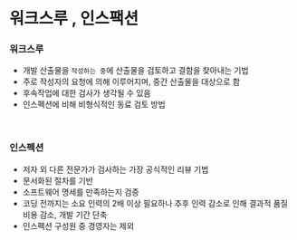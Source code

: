 # 워크스루 , 인스팩션

### 워크스루
- 개발 산출물을 `작성하는 중`에 산출물을 검토하고 결함을 찾아내는 기법
- 주로 작성자의 요청에 의해 이루어지며, 중간 산출물을 대상으로 함
- 후속작업에 대한 검사가 생각될 수 있음
- 인스펙션에 비해 비형식적인 동료 검토 방법

<br>

### 인스펙션
- 저자 외 다른 전문가가 검사하는 가장 공식적인 리뷰 기법
- 문서화된 절차를 기반
- 소프트웨어 명세를 만족하는지 검증
- 코딩 전까지는 소요 인력의 2배 이상 필요하나 추후 인력 감소로 인해 결과적 품질 비용 감소, 개발 기간 단축
- 인스펙션 구성원 중 경영자는 제외